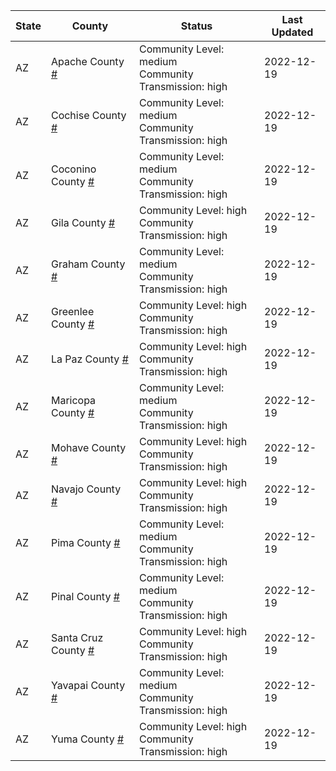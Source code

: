 State | County | Status | Last Updated
--- | --- | --- | --- 
AZ | Apache County <a href="#apache_county">#</a> | <a name="apache_county"></a>Community Level: medium<br/>Community Transmission: high | 2022-12-19
AZ | Cochise County <a href="#cochise_county">#</a> | <a name="cochise_county"></a>Community Level: medium<br/>Community Transmission: high | 2022-12-19
AZ | Coconino County <a href="#coconino_county">#</a> | <a name="coconino_county"></a>Community Level: medium<br/>Community Transmission: high | 2022-12-19
AZ | Gila County <a href="#gila_county">#</a> | <a name="gila_county"></a>Community Level: high<br/>Community Transmission: high | 2022-12-19
AZ | Graham County <a href="#graham_county">#</a> | <a name="graham_county"></a>Community Level: medium<br/>Community Transmission: high | 2022-12-19
AZ | Greenlee County <a href="#greenlee_county">#</a> | <a name="greenlee_county"></a>Community Level: high<br/>Community Transmission: high | 2022-12-19
AZ | La Paz County <a href="#la_paz_county">#</a> | <a name="la_paz_county"></a>Community Level: high<br/>Community Transmission: high | 2022-12-19
AZ | Maricopa County <a href="#maricopa_county">#</a> | <a name="maricopa_county"></a>Community Level: medium<br/>Community Transmission: high | 2022-12-19
AZ | Mohave County <a href="#mohave_county">#</a> | <a name="mohave_county"></a>Community Level: high<br/>Community Transmission: high | 2022-12-19
AZ | Navajo County <a href="#navajo_county">#</a> | <a name="navajo_county"></a>Community Level: high<br/>Community Transmission: high | 2022-12-19
AZ | Pima County <a href="#pima_county">#</a> | <a name="pima_county"></a>Community Level: medium<br/>Community Transmission: high | 2022-12-19
AZ | Pinal County <a href="#pinal_county">#</a> | <a name="pinal_county"></a>Community Level: medium<br/>Community Transmission: high | 2022-12-19
AZ | Santa Cruz County <a href="#santa_cruz_county">#</a> | <a name="santa_cruz_county"></a>Community Level: high<br/>Community Transmission: high | 2022-12-19
AZ | Yavapai County <a href="#yavapai_county">#</a> | <a name="yavapai_county"></a>Community Level: medium<br/>Community Transmission: high | 2022-12-19
AZ | Yuma County <a href="#yuma_county">#</a> | <a name="yuma_county"></a>Community Level: high<br/>Community Transmission: high | 2022-12-19
